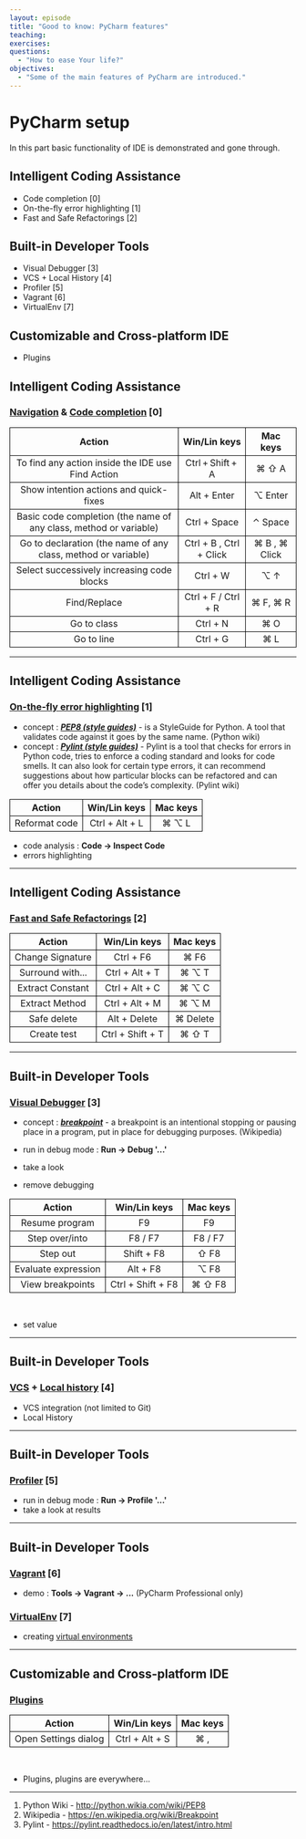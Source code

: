 ```yaml
---
layout: episode
title: "Good to know: PyCharm features"
teaching:
exercises: 
questions:
  - "How to ease Your life?"
objectives:
  - "Some of the main features of PyCharm are introduced."
---
```


# PyCharm setup

In this part basic functionality of IDE is demonstrated and gone through.

## Intelligent Coding Assistance
- Code completion [0]
- On-the-fly error highlighting [1]
- Fast and Safe Refactorings [2]

## Built-in Developer Tools
- Visual Debugger [3]
- VCS + Local History [4]
- Profiler [5]
- Vagrant [6]
- VirtualEnv [7]

## Customizable and Cross-platform IDE
- Plugins

## Intelligent Coding Assistance

### [Navigation](https://www.jetbrains.com/help/pycharm/2016.1/navigation-in-source-code.html?search=navigation) & [Code completion](https://www.jetbrains.com/help/pycharm/2016.1/code-completion.html?search=code%20comple) [0]

<table style="width=100%;">
  <tr>
    <th style="text-align: center; border: 1px solid black; "> Action </th>
    <th style="text-align: center; border: 1px solid black; "> Win/Lin keys </th> 
    <th style="text-align: center; border: 1px solid black; "> Mac keys </th>
  </tr>
  <tr>
    <td style="text-align: center; border: 1px solid black; "> To find any action inside the IDE use Find Action </td>
    <td style="text-align: center; border: 1px solid black; "> Ctrl + Shift + A </td> 
    <td style="text-align: center; border: 1px solid black; "> ⌘ ⇧ A  </td>
  </tr>
    <tr>
    <td style="text-align: center; border: 1px solid black; "> Show intention actions and quick-fixes </td>
    <td style="text-align: center; border: 1px solid black; "> Alt + Enter </td> 
    <td style="text-align: center; border: 1px solid black; "> ⌥ Enter </td>
  </tr>
  <tr>
    <td style="text-align: center; border: 1px solid black; "> Basic code completion (the name of any class, method or variable) </td>
    <td style="text-align: center; border: 1px solid black; "> Ctrl + Space </td> 
    <td style="text-align: center; border: 1px solid black; "> ⌃ Space  </td>
  </tr>
  <tr>
    <td style="text-align: center; border: 1px solid black; "> Go to declaration (the name of any class, method or variable) </td>
    <td style="text-align: center; border: 1px solid black; "> Ctrl + B , Ctrl + Click </td> 
    <td style="text-align: center; border: 1px solid black; "> ⌘ B , ⌘ Click </td>
  </tr>
  <tr>
    <td style="text-align: center; border: 1px solid black; "> Select successively increasing code blocks </td>
    <td style="text-align: center; border: 1px solid black; "> Ctrl + W </td> 
    <td style="text-align: center; border: 1px solid black; "> ⌥ ↑ </td>
  </tr>
  <tr>
    <td style="text-align: center; border: 1px solid black; "> Find/Replace </td>
    <td style="text-align: center; border: 1px solid black; "> Ctrl + F / Ctrl + R </td> 
    <td style="text-align: center; border: 1px solid black; "> ⌘ F, ⌘ R </td>
  </tr>
  <tr>
    <td style="text-align: center; border: 1px solid black; "> Go to class </td>
    <td style="text-align: center; border: 1px solid black; "> Ctrl + N </td> 
    <td style="text-align: center; border: 1px solid black; "> ⌘ O </td>
  </tr>
  <tr>
    <td style="text-align: center; border: 1px solid black; "> Go to line </td>
    <td style="text-align: center; border: 1px solid black; "> Ctrl + G </td> 
    <td style="text-align: center; border: 1px solid black; "> ⌘ L </td>
  </tr>
</table>

---

## Intelligent Coding Assistance

### [On-the-fly error highlighting]() [1]

- concept : [**_PEP8 (style guides)_**](https://www.python.org/dev/peps/pep-0008/#introduction) - is a StyleGuide for Python. A tool that validates code against it goes by the same name. (Python wiki)
- concept : [**_Pylint (style guides)_**](https://pylint.readthedocs.io/en/latest/intro.html) - Pylint is a tool that checks for errors in Python code, tries to enforce a coding standard and looks for code smells. It can also look for certain type errors, it can recommend suggestions about how particular blocks can be refactored and can offer you details about the code’s complexity. (Pylint wiki)

<table style="width=100%;">
  <tr>
    <th style="text-align: center; border: 1px solid black; "> Action </th>
    <th style="text-align: center; border: 1px solid black; "> Win/Lin keys </th> 
    <th style="text-align: center; border: 1px solid black; "> Mac keys </th>
  </tr>
  <tr>
    <td style="text-align: center; border: 1px solid black; "> Reformat code </td>
    <td style="text-align: center; border: 1px solid black; "> Ctrl + Alt + L </td> 
    <td style="text-align: center; border: 1px solid black; "> ⌘ ⌥ L </td>
  </tr>
</table>


- code analysis : **Code -> Inspect Code**
- errors highlighting

---

## Intelligent Coding Assistance

### [Fast and Safe Refactorings](https://www.jetbrains.com/help/pycharm/2016.1/refactoring.html?search=refac) [2]

<table style="width=100%;">
  <tr>
    <th style="text-align: center; border: 1px solid black; "> Action </th>
    <th style="text-align: center; border: 1px solid black; "> Win/Lin keys </th> 
    <th style="text-align: center; border: 1px solid black; "> Mac keys </th>
  </tr>
  <tr>
    <td style="text-align: center; border: 1px solid black; "> Change Signature </td>
    <td style="text-align: center; border: 1px solid black; "> Ctrl + F6 </td> 
    <td style="text-align: center; border: 1px solid black; "> ⌘ F6 </td>
  </tr>
  <tr>
    <td style="text-align: center; border: 1px solid black; "> Surround with... </td>
    <td style="text-align: center; border: 1px solid black; "> Ctrl + Alt + T </td> 
    <td style="text-align: center; border: 1px solid black; "> ⌘ ⌥ T </td>
  </tr>
  <tr>
    <td style="text-align: center; border: 1px solid black; "> Extract Constant </td>
    <td style="text-align: center; border: 1px solid black; "> Ctrl + Alt + C </td> 
    <td style="text-align: center; border: 1px solid black; "> ⌘ ⌥ C </td>
  </tr>
  <tr>
    <td style="text-align: center; border: 1px solid black; "> Extract Method </td>
    <td style="text-align: center; border: 1px solid black; "> Ctrl + Alt + M </td> 
    <td style="text-align: center; border: 1px solid black; "> ⌘ ⌥ M </td>
  </tr>
  <tr>
    <td style="text-align: center; border: 1px solid black; "> Safe delete </td>
    <td style="text-align: center; border: 1px solid black; "> Alt + Delete </td> 
    <td style="text-align: center; border: 1px solid black; "> ⌘ Delete </td>
  </tr>
  <tr>
    <td style="text-align: center; border: 1px solid black; "> Create test </td>
    <td style="text-align: center; border: 1px solid black; "> Ctrl + Shift + T </td> 
    <td style="text-align: center; border: 1px solid black; "> ⌘ ⇧ T </td>
  </tr>
</table>

---

## Built-in Developer Tools

### [Visual Debugger](https://www.jetbrains.com/help/pycharm/2016.1/debugger.html?search=debugger) [3]

- concept : [**_breakpoint_**](https://en.wikipedia.org/wiki/Breakpoint) - a breakpoint is an intentional stopping or pausing place in a program, put in place for debugging purposes. (Wikipedia)

- run in debug mode : **Run -> Debug '...'**
- take a look
- remove debugging

<table style="width=100%;">
  <tr>
    <th style="text-align: center; border: 1px solid black; "> Action </th>
    <th style="text-align: center; border: 1px solid black; "> Win/Lin keys </th> 
    <th style="text-align: center; border: 1px solid black; "> Mac keys </th>
  </tr>
  <tr>
    <td style="text-align: center; border: 1px solid black; "> Resume program </td>
    <td style="text-align: center; border: 1px solid black; "> F9 </td> 
    <td style="text-align: center; border: 1px solid black; "> F9 </td>
  </tr>
  <tr>
    <td style="text-align: center; border: 1px solid black; "> Step over/into </td>
    <td style="text-align: center; border: 1px solid black; "> F8 / F7 </td> 
    <td style="text-align: center; border: 1px solid black; "> F8 / F7 </td>
  </tr>
  <tr>
    <td style="text-align: center; border: 1px solid black; "> Step out </td>
    <td style="text-align: center; border: 1px solid black; "> Shift + F8 </td> 
    <td style="text-align: center; border: 1px solid black; "> ⇧ F8 </td>
  </tr>
  <tr>
    <td style="text-align: center; border: 1px solid black; "> Evaluate expression </td>
    <td style="text-align: center; border: 1px solid black; "> Alt + F8 </td> 
    <td style="text-align: center; border: 1px solid black; "> ⌥ F8 </td>
  </tr>
  <tr>
    <td style="text-align: center; border: 1px solid black; "> View breakpoints </td>
    <td style="text-align: center; border: 1px solid black; "> Ctrl + Shift + F8 </td> 
    <td style="text-align: center; border: 1px solid black; "> ⌘ ⇧ F8 </td>
  </tr>
</table>
<br/>

- set value

---

## Built-in Developer Tools

### [VCS](https://www.jetbrains.com/help/pycharm/2016.1/version-control-with-pycharm.html) + [Local history](https://www.jetbrains.com/help/pycharm/2016.1/local-history.html?search=local%20history) [4]

- VCS integration (not limited to Git)
- Local History

---

## Built-in Developer Tools

### [Profiler](https://www.jetbrains.com/help/pycharm/2016.1/profiler.html) [5]

- run in debug mode : **Run -> Profile '...'**
- take a look at results

---

## Built-in Developer Tools

### [Vagrant](https://www.jetbrains.com/help/pycharm/2016.1/vagrant.html?search=vagrant) [6]

- demo : **Tools -> Vagrant -> ...** (PyCharm Professional only)

### [VirtualEnv](https://www.jetbrains.com/help/pycharm/2016.3/creating-virtual-environment.html) [7]

- creating [virtual environments](https://virtualenv.pypa.io/en/stable/)

---

## Customizable and Cross-platform IDE

### [Plugins](https://www.jetbrains.com/help/pycharm/2016.1/plugins.html?search=plugins)

<table style="width=100%;">
  <tr>
    <th style="text-align: center; border: 1px solid black; "> Action </th>
    <th style="text-align: center; border: 1px solid black; "> Win/Lin keys </th> 
    <th style="text-align: center; border: 1px solid black; "> Mac keys </th>
  </tr>
  <tr>
    <td style="text-align: center; border: 1px solid black; "> Open Settings dialog </td>
    <td style="text-align: center; border: 1px solid black; "> Ctrl + Alt + S </td> 
    <td style="text-align: center; border: 1px solid black; "> ⌘ , </td>
  </tr>
</table>
<br/>

- Plugins, plugins are everywhere... 

___

1. Python Wiki - http://python.wikia.com/wiki/PEP8
2. Wikipedia - https://en.wikipedia.org/wiki/Breakpoint
3. Pylint - https://pylint.readthedocs.io/en/latest/intro.html